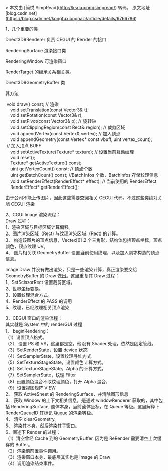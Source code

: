 \> 本文由 \[简悦 SimpRead\](http://ksria.com/simpread/) 转码， 原文地址 \[blog.csdn.net\](https://blog.csdn.net/kongfuxionghao/article/details/6766786)

1、几个重要的类

Direct3D9Renderer 负责 CEGUI 的 Render 的接口

RenderingSurface 渲染接口类

RenderingWindow 可渲染窗口

RenderTarget 的继承关系相关类。

Direct3D9GeometryBuffer 类

其方法

 void draw() const; // 渲染  
    void setTranslation(const Vector3& t);  
    void setRotation(const Vector3& r);  
    void setPivot(const Vector3& p); // 旋转轴  
    void setClippingRegion(const Rect& region); // 裁剪区域  
    void appendVertex(const Vertex& vertex); // 加入顶点  
    void appendGeometry(const Vertex\* const vbuff, uint vertex\_count);  
 // 加入顶点 BUFF  
    void setActiveTexture(Texture\* texture); // 设置当前互动纹理  
    void reset();  
    Texture\* getActiveTexture() const;  
    uint getVertexCount() const; // 顶点个数  
    uint getBatchCount() const; //BatchInfos 个数，BatchInfos 存储纹理信息  
    void setRenderEffect(RenderEffect\* effect); // 当前使用的 RenderEffect  
    RenderEffect\* getRenderEffect();

由于公司不能上传图片，因此这些需要查阅相关 CEGUI 代码。不过这些类绝对关旭 CEGUI 渲染

2、CGUI Image 渲染流程：  
Draw 过程：  
1、渲染区域与目标区域计算偏移。  
2、图片渲染区域（Rect) 与纹理渲染区域（Rect) 的计算。  
3、 构造该图片的顶点信息，Vectex\[6\] 2 个三角形，结构体包括顶点坐标，顶点颜色，顶点纹理 UV。  
4、 图片相关联 GeometryBuffer 设置当前使用纹理，以及加入刚才构造的顶点信息。

Image Draw 并没有做出渲染，只是一些渲染计算，真正渲染要交给 GeometryBuffer 的 Draw 做出。这里重复其 Draw 过程：  
1、SetScissorRect 设置裁剪区域。  
2、世界坐标变换。  
3、设置纹理混合方式。  
4、RenderEffect 的 PASS 的调用  
5、纹理，已经纹理相关顶点渲染

3、CEGUI 窗口的渲染流程：  
其实就是 System 中的 renderGUI 过程  
1、 beginRendering：  
（1）设置顶点格式。  
（2） 设置 PS 和 VS，这里都是空，他没有 Shader 处理，依然是固定管线。  
（3）SetRenderState，设置 device 状态  
（4）SetSamplerState，设置纹理寻址方式  
（5）SetTextureStageState，设置颜色计算方式。  
（6）SetTextureStageState，Alpha 的计算方式。  
（7）SetSamplerState，纹理 Filter  
（8)  设置颜色混合不取纹理颜色，打开 Alpha 混合，  
（9）设置视图矩阵 VIEW  
2、 获取 ActiveSheet 的 RenderingSurface，并清除图形信息  
3、 获取 Window 的上下文相关信息，是通过 windowRenderer 获取的，其中包括 RenderingSurface, 窗体本身，当前窗体坐标，在 Queue 等级。这里解释下 RenderQueueID 其标记 Queue 的渲染等级。  
4、 清空 clearGeometry。  
5、 渲染其本身，然后渲染其子窗口。  
6、阐述下 Render 的过程：  
（1）清空曾经 Cache 到的 GeometryBuffer, 因为是 ReRender 需要清空上次缓存的 Buffer。  
（2）渲染前前置事件调用。  
（3）渲染窗口本身，最底层其实也是 Image 的 Draw  
（4）调用渲染结束事件。